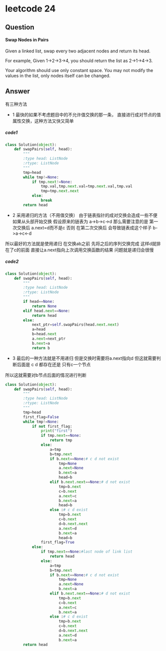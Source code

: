 # leetcode 24
## Question
#### Swap Nodes in Pairs

Given a linked list, swap every two adjacent nodes and return its head.

For example,
Given 1->2->3->4, you should return the list as 2->1->4->3.

Your algorithm should use only constant space. You may not modify the values in the list, only nodes itself can be changed.
## Answer
有三种方法
- 1 最快的如果不考虑题目中的不允许值交换的那一条，
直接进行成对节点的值属性交换，这种方法又快又简单

##### code1

```Python
class Solution(object):
    def swapPairs(self, head):
        """
        :type head: ListNode
        :rtype: ListNode
        """
        tmp=head
        while tmp!=None:
            if tmp.next!=None:
                tmp.val,tmp.next.val=tmp.next.val,tmp.val
                tmp=tmp.next.next
            else:
                break
        return head
```


- 2 采用递归的方法（不用值交换）
 由于链表指针的成对交换会造成一些不便
 如果从头部开始交换
 假设原来的链表为
 a->b->c->d
 那么需要注意的是 第一次交换后
 a.next=d而不是c 否则 在第二次交换后 会导致链表成这个样子
 b->a->c<-d
 
 所以最好的方法就是使用递归 在交换ab之前 先将之后的序列交换完成
 这样d就排在了c的前面 直接让a.next指向上次调用交换函数的结果
 问题就是递归会很慢

##### code2 
```Python
class Solution(object):
    def swapPairs(self, head):
        """
        :type head: ListNode
        :rtype: ListNode
        """
        if head==None:
            return None
        elif head.next==None:
            return head
        else:
            next_ptr=self.swapPairs(head.next.next)
            a=head
            b=head.next
            a.next=next_ptr
            b.next=a
            return b
```

- 3 最后的一种方法就是不用递归 但是交换时需要将a.next指向d 但这就需要判断后面是 c d 都存在还是 只有c一个节点
 
 所以这就需要对b节点后面的情况进行判断
 

```Python
class Solution(object):
    def swapPairs(self, head):
        """
        :type head: ListNode
        :rtype: ListNode
        """
        tmp=head
        first_flag=False
        while tmp!=None:
            if not first_flag:
                print("first")
                if tmp.next==None:
                    return tmp
                else:
                    a=tmp
                    b=tmp.next
                    if b.next==None:# c d not exist
                        tmp=None
                        a.next=None
                        b.next=a
                        head=b                        
                    elif b.next.next==None:# d not exist
                        tmp=b.next
                        c=b.next
                        a.next=c
                        b.next=a
                        head=b
                    else :# c d exist
                        tmp=b.next
                        c=b.next
                        d=b.next.next
                        a.next=d
                        b.next=a
                        head=b                       
                first_flag=True
            else:
                if tmp.next==None:#last node of link list
                    return head
                else:
                    a=tmp
                    b=tmp.next
                    if b.next==None:# c d not exist
                        tmp=None
                        a.next=None
                        b.next=a
                    elif b.next.next==None:# d not exist
                        tmp=b.next
                        c=b.next
                        a.next=c
                        b.next=a
                    else :# c d exist
                        tmp=b.next
                        c=b.next
                        d=b.next.next
                        a.next=d
                        b.next=a                
        return head
```



